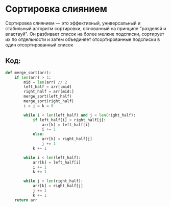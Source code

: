 # Сортировка слиянием

Сортировка слиянием — это эффективный, универсальный и стабильный алгоритм сортировки, основанный на принципе "разделяй и властвуй". Он разбивает список на более мелкие подсписки, сортирует их по отдельности и затем объединяет отсортированные подсписки в один отсортированный список

## Код:

```python
def merge_sort(arr):
    if len(arr) > 1:
        mid = len(arr) // 2  
        left_half = arr[:mid]  
        right_half = arr[mid:]
        merge_sort(left_half)  
        merge_sort(right_half)  
        i = j = k = 0

        while i < len(left_half) and j < len(right_half):
            if left_half[i] < right_half[j]:
                arr[k] = left_half[i]
                i += 1
            else:
                arr[k] = right_half[j]
                j += 1
            k += 1

        while i < len(left_half):
            arr[k] = left_half[i]
            i += 1
            k += 1

        while j < len(right_half):
            arr[k] = right_half[j]
            j += 1
            k += 1
    return arr
```


<!DOCTYPE html>
<html lang="ru">
<head>
    <meta charset="UTF-8">
    <meta name="viewport" content="width=device-width, initial-scale=1.0">
    <title>Визуализация</title>
    <style>
        /* Стили для контейнера */
        .container {
            display: flex;
            justify-content: center;
            align-items: flex-end;
            height: 300px;
            margin: 20px 0;
        }

        /* Стили для столбцов (баров) */
        .bar {
            width: 20px;
            margin: 0 2px;
            background-color: #67C23A; /* Зеленый цвет */
            transition: height 0.3s ease;
        }

        /* Стили для кнопок */
        .buttons {
            display: flex;
            justify-content: center;
            gap: 10px;
            margin-top: 20px;
        }

        .btn {
            padding: 10px 20px;
            font-size: 16px;
            color: white;
            background-color: rgb(130, 18, 182); /* Темно-фиолетовый цвет */
            border: none;
            border-radius: 5px;
            cursor: pointer;
            transition: background-color 0.3s ease;
            display: flex;
            align-items: center;
            gap: 8px;
        }

        .btn:hover {
            background-color: #66b1ff; /* Голубой цвет при наведении */
        }

        .btn:active {
            background-color: #3a8ee6; /* Ярко-синий цвет при нажатии */
        }

        .icon {
            font-size: 18px;
        }
    </style>
</head>
<body>
    <h1>Визуализация</h1>
    <div class="container" id="container"></div>
    <div class="buttons">
        <button class="btn" onclick="startSorting()">
            <span class="icon">▶️</span> Начать сортировку
        </button>
        <button class="btn" onclick="reset()">
            <span class="icon">🔄</span> Сбросить
        </button>
        <button class="btn" onclick="generateRandomArray()">
            <span class="icon">🎲</span> Случайный массив
        </button>
        <!-- Кнопка "Назад" -->
        <button class="btn" onclick="goBack()">
            <span class="icon">⬅️</span> Назад
        </button>
    </div>

    <script>
        const container = document.getElementById('container');
        let arr = [8, 4, 6, 1, 3, 8, 4, 6, 1, 11, 2]; // Исходный массив

        // Функция для отрисовки массива
        function renderArray() {
            container.innerHTML = '';
            arr.forEach(value => {
                const bar = document.createElement('div');
                bar.classList.add('bar');
                bar.style.height = `${value * 30}px`;
                container.appendChild(bar);
            });
        }

        // Основная функция сортировки вставками
        async function insertionSort() {
            for (let i = 1; i < arr.length; i++) {
                let key = arr[i];
                let j = i - 1;

                // Перемещаем элементы больше key на одну позицию вперед
                while (j >= 0 && arr[j] > key) {
                    arr[j + 1] = arr[j];
                    j--;

                    // Обновляем отображение и добавляем задержку
                    renderArray();
                    await sleep(500);
                }

                // Вставляем key в правильную позицию
                arr[j + 1] = key;
                renderArray();
                await sleep(500);
            }
        }

        // Функция для создания задержки
        function sleep(ms) {
            return new Promise(resolve => setTimeout(resolve, ms));
        }

        // Функция для запуска сортировки
        function startSorting() {
            insertionSort();
        }

        // Функция для сброса массива к исходному состоянию
        function reset() {
            arr = [5, 3, 8, 4, 6, 1, 11, 2];
            renderArray();
        }

        // Функция для генерации случайного массива
        function generateRandomArray() {
            arr = Array.from({ length: 10 }, () => Math.floor(Math.random() * 10) + 1);
            renderArray();
        }

        // Функция для возврата на предыдущую страницу
        function goBack() {
            window.history.back();
        }

        // Инициализация отображения массива
        renderArray();
    </script>
</body>
</html>